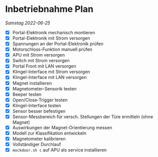 # Inbetriebnahme Plan

_Samstag 2022-06-25_

- [x] Portal-Elektronik mechanisch montieren
- [x] Portal-Elektronik mit Strom versorgen
- [x] Spannungen an der Portal-Elektronik prüfen
- [x] Motorschloss-Funktion manuell prüfen
- [x] APU mit Strom versorgen
- [x] Switch mit Strom versorgen
- [x] Portal Front mit LAN versorgen
- [x] Klingel-Interface mit Strom versorgen
- [x] Klingel-Interface mit LAN versorgen
- [x] Magnet installieren
- [x] Magnetometer-Sensorik testen
- [x] Beeper testen
- [x] Open/Close-Trigger testen
- [x] Klingel-Interface testen
- [x] Sensor besser befestigen
- [x] Sensor-Messbereich für versch. Stellungen der Türe ermitteln (ohne Magnet)
- [x] Auswirkungen der Magnet-Orientierung messen
- [x] Modell zur Klassifikation entwickeln
- [x] Magnetometer kalibrieren
- [x] Vollständiger Durchlauf
- [x] `mockdoor.sh c` auf APU als service installieren
